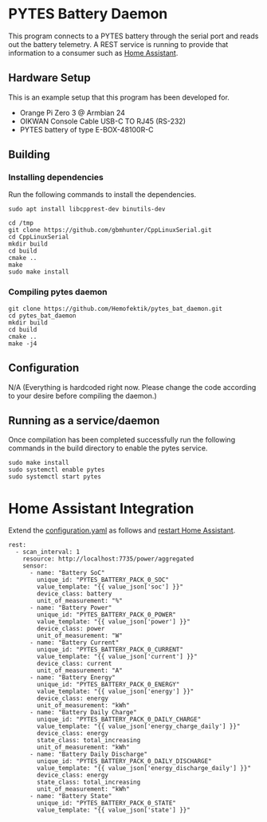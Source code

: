 # PYTES Battery Daemon

This program connects to a PYTES battery through the serial port and reads out the battery telemetry. A REST service is running to provide that information to a consumer such as [Home Assistant](https://www.home-assistant.io/).

## Hardware Setup

This is an example setup that this program has been developed for. 

 * Orange Pi Zero 3 @ Armbian 24
 * OIKWAN Console Cable USB-C TO RJ45 (RS-232)
 * PYTES battery of type E-BOX-48100R-C

## Building

### Installing dependencies

Run the following commands to install the dependencies.

```
sudo apt install libcpprest-dev binutils-dev

cd /tmp
git clone https://github.com/gbmhunter/CppLinuxSerial.git
cd CppLinuxSerial
mkdir build
cd build
cmake ..
make
sudo make install
```

### Compiling pytes daemon

```
git clone https://github.com/Hemofektik/pytes_bat_daemon.git
cd pytes_bat_daemon
mkdir build
cd build
cmake ..
make -j4
```

## Configuration

N/A (Everything is hardcoded right now. Please change the code according to your desire before compiling the daemon.)

## Running as a service/daemon

Once compilation has been completed successfully run the following commands in the build directory to enable the pytes service.

```
sudo make install
sudo systemctl enable pytes
sudo systemctl start pytes
```

# Home Assistant Integration

Extend the [configuration.yaml](https://www.home-assistant.io/docs/configuration/) as follows and [restart Home Assistant](https://www.home-assistant.io/docs/configuration/#reloading-the-configuration-to-apply-changes).

```
rest:
  - scan_interval: 1
    resource: http://localhost:7735/power/aggregated
    sensor:
      - name: "Battery SoC"
        unique_id: "PYTES_BATTERY_PACK_0_SOC"
        value_template: "{{ value_json['soc'] }}"
        device_class: battery
        unit_of_measurement: "%"
      - name: "Battery Power"
        unique_id: "PYTES_BATTERY_PACK_0_POWER"
        value_template: "{{ value_json['power'] }}"
        device_class: power
        unit_of_measurement: "W"
      - name: "Battery Current"
        unique_id: "PYTES_BATTERY_PACK_0_CURRENT"
        value_template: "{{ value_json['current'] }}"
        device_class: current
        unit_of_measurement: "A"
      - name: "Battery Energy"
        unique_id: "PYTES_BATTERY_PACK_0_ENERGY"
        value_template: "{{ value_json['energy'] }}"
        device_class: energy
        unit_of_measurement: "kWh"
      - name: "Battery Daily Charge"
        unique_id: "PYTES_BATTERY_PACK_0_DAILY_CHARGE"
        value_template: "{{ value_json['energy_charge_daily'] }}"
        device_class: energy
        state_class: total_increasing
        unit_of_measurement: "kWh"
      - name: "Battery Daily Discharge"
        unique_id: "PYTES_BATTERY_PACK_0_DAILY_DISCHARGE"
        value_template: "{{ value_json['energy_discharge_daily'] }}"
        device_class: energy
        state_class: total_increasing
        unit_of_measurement: "kWh"
      - name: "Battery State"
        unique_id: "PYTES_BATTERY_PACK_0_STATE"
        value_template: "{{ value_json['state'] }}"
```